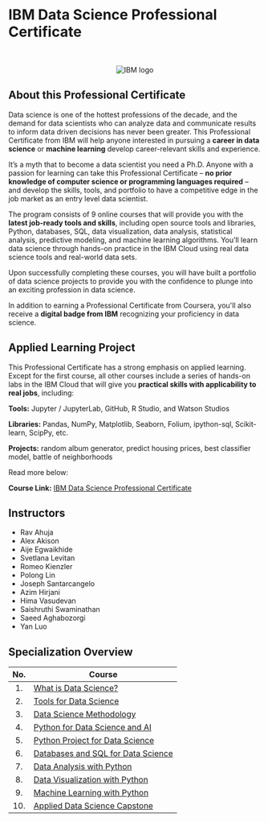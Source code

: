 # IBM Data Science Professional Certificate

<br>

<p align="center">
 <img src="https://github.com/ChristophBeckmann/Courses/blob/main/IBM%20Data%20Science%20Professional%20Certificate/ibm.svg" title="IBM logo" alt = "IBM logo" />
</p>

## About this Professional Certificate

Data science is one of the hottest professions of the decade, and the demand for data scientists who can analyze data and communicate results to inform data driven decisions has never been greater. This Professional Certificate from IBM will help anyone interested in pursuing a **career in data science** or **machine learning** develop career-relevant skills and experience.

It’s a myth that to become a data scientist you need a Ph.D. Anyone with a passion for learning can take this Professional Certificate – **no prior knowledge of computer science or programming languages required** – and develop the skills, tools, and portfolio to have a competitive edge in the job market as an entry level data scientist.

The program consists of 9 online courses that will provide you with the **latest job-ready tools and skills**, including open source tools and libraries, Python, databases, SQL, data visualization, data analysis, statistical analysis, predictive modeling, and machine learning algorithms. You’ll learn data science through hands-on practice in the IBM Cloud using real data science tools and real-world data sets.

Upon successfully completing these courses, you will have built a portfolio of data science projects to provide you with the confidence to plunge into an exciting profession in data science.

In addition to earning a Professional Certificate from Coursera, you'll also receive a **digital badge from IBM** recognizing your proficiency in data science.

## Applied Learning Project
This Professional Certificate has a strong emphasis on applied learning. Except for the first course, all other courses include a series of hands-on labs in the IBM Cloud that will give you **practical skills with applicability to real jobs**, including:

**Tools:** Jupyter / JupyterLab, GitHub, R Studio, and Watson Studios

**Libraries:** Pandas, NumPy, Matplotlib, Seaborn, Folium, ipython-sql, Scikit-learn, ScipPy, etc.

**Projects:** random album generator, predict housing prices, best classifier model, battle of neighborhoods

Read more below:

**Course Link:** [IBM Data Science Professional Certificate](https://www.coursera.org/professional-certificates/ibm-data-science)

## Instructors
- Rav Ahuja
- Alex Akison
- Aije Egwaikhide
- Svetlana Levitan
- Romeo Kienzler
- Polong Lin
- Joseph Santarcangelo
- Azim Hirjani
- Hima Vasudevan
- Saishruthi Swaminathan
- Saeed Aghabozorgi
- Yan Luo

## Specialization Overview

| No. | Course                                                                                  |
|:---:| --------------------------------------------------------------------------------------- |
| 1.  | [What is Data Science?](1._What_is_Data_Science?)                                        |
| 2.  | [Tools for Data Science](2._Tools_for_Data_Science)                                     |
| 3.  | [Data Science Methodology](3._Data_Science_Methodology)                                 |
| 4.  | [Python for Data Science and AI](4._Python_for_Data_Science,_AI_&_Development)          |
| 5.  | [Python Project for Data Science](5._Python_Project_for_Data_Science)                   |
| 6.  | [Databases and SQL for Data Science](6._Databases_and_SQL_for_Data_Science_with_Python) |
| 7.  | [Data Analysis with Python](7._Data_Analysis_with_Python)                               |
| 8.  | [Data Visualization with Python](8._Data_Visualization_with_Python)                     |
| 9.  | [Machine Learning with Python](9._Machine_Learning_with_Python)                         |
| 10. | [Applied Data Science Capstone](10._Applied_Data_Science_Capstone)                      |
